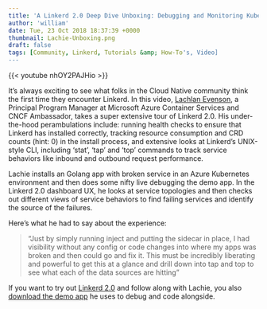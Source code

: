 ```yaml
---
title: 'A Linkerd 2.0 Deep Dive Unboxing: Debugging and Monitoring Kubernetes Services on Azure'
author: 'william'
date: Tue, 23 Oct 2018 18:37:39 +0000
thumbnail: Lachie-Unboxing.png
draft: false
tags: [Community, Linkerd, Tutorials &amp; How-To's, Video]
---
```


{{< youtube nhOY2PAJHio >}}

It’s always exciting to see what folks in the Cloud Native community think the
first time they encounter Linkerd. In this video, [Lachlan
Evenson](https://twitter.com/LachlanEvenson/status/1047636507509420032), a
Principal Program Manager at Microsoft Azure Container Services and CNCF
Ambassador, takes a super extensive tour of Linkerd 2.0. His under-the-hood
perambulations include: running health checks to ensure that Linkerd has
installed correctly, tracking resource consumption and CRD counts (hint: 0) in
the install process, and extensive looks at Linkerd’s UNIX-style CLI, including
‘stat’, ‘tap’ and ‘top’ commands to track service behaviors like inbound and
outbound request performance.

Lachie installs an Golang app with broken service in an Azure Kubernetes
environment and then does some nifty live debugging the demo app. In the Linkerd
2.0 dashboard UX, he looks at service topologies and then checks out different
views of service behaviors to find failing services and identify the source of
the failures.

Here’s what he had to say about the experience:

> “Just by simply running inject and putting the sidecar in place, I had
> visibility without any config or code changes into where my apps was broken
> and then could go and fix it. This must be incredibly liberating and powerful
> to get this at a glance and drill down into tap and top to see what each of
> the data sources are hitting”

If you want to try out [Linkerd 2.0](https://github.com/linkerd/linkerd2) and
follow along with Lachie, you also [download the demo
app](https://github.com/BuoyantIO/emojivoto) he uses to debug and code
alongside.
